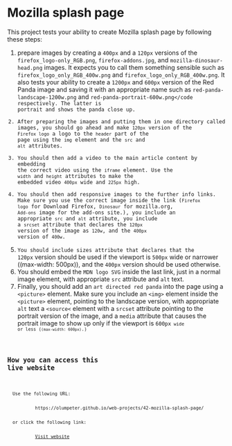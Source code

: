 # Mozilla splash page

This project tests your ability to create Mozilla splash page by following these steps:
  1. prepare images by creating a <code>400px</code> and a <code>120px</code> versions of the <code>firefox_logo-only_RGB.png</code>, <code>firefox-addons.jpg</code>, and <code>mozilla-dinosaur-head.png</code> images. It expects you to call them something sensible such as <code>firefox_logo_only_RGB_400w.png</code> and <code>firefox_logo_only_RGB_400w.png</code>. It also tests your ability to create a <code>1200px</code> and <code>600px</code> version of the Red Panda image and saving it with an appropriate name such as <code>red-panda-landscape-1200w.png</code> and <code>red-panda-portrait-600w.png</code respectively. The latter is portrait and shows the panda close up.
  1. After preparing the images and putting them in one directory called images, you should go ahead and make <code>120px</code> version of the <code>Firefox logo</code> a logo to the <code>header</code> part of the page using the <code>img</code> element and the <code>src</code> and <code>alt</code> attributes.
  1. You should then add a video to the main article content by embedding the correct video using the <code>iframe</code> element. Use the <code>width</code> and <code>height</code> attributes to make the embedded video <code>400px</code> wide and <code>225px</code> high.
  1. You should then add responsive images to the further info links. Make sure you use the correct image inside the link (<code>Firefox logo</code> for Download Firefox, <code>Dinosaur</code> for mozilla.org, <code>Add-ons</code> image for the add-ons site.), you include an appropriate <code>src</code> and <code>alt</code> attribute, you include a <code>srcset</code> attribute that declares the <code>120px</code> version of the image as <code>120w</code>, and the <code>400px</code> version of <code>400w</code>.
  1. You should include sizes attribute that declares that the <ode>120px</code> version should be used if the viewport is <code>500px</code> wide or narrower ((max-width: 500px)), and the <code>400px</code> version should be used otherwise.
  1. You should embed the <code>MDN logo SVG</code> inside the last link, just in a normal image element, with appropriate <code>src</code> attribute and <code>alt</code> text.
  1. Finally, you should add an <code>art directed red panda</code> into the page using a <code>&lt;picture&gt;</code> element. Make sure you include an <code>&lt;img&gt;</code> element inside the <code>&lt;picture&gt;</code> element, pointing to the landscape version, with appropriate <code>alt</code> text a <code>&lt;source&lt;</code> element with a <code>srcset</code> attribute pointing to the portrait version of the image, and a <code>media</code> attribute that causes the portrait image to show up only if the viewport is <code>600px<code> wide or less (<code>(max-width: 600px)</code>.)

## How you can access this live website

<dl>
  Use the following URL:
  <dd>
    https://olumpeter.github.io/web-projects/42-mozilla-splash-page/
  </dd>
  or click the following link:
  <dd>
    <a href="https://olumpeter.github.io/web-projects/42-mozilla-splash-page/">Visit website</a>
  </dd>
</dl>
